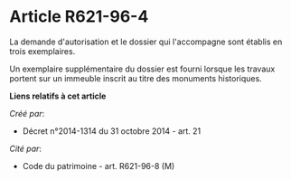 # Article R621-96-4

La demande d'autorisation et le dossier qui l'accompagne sont établis en trois exemplaires. 

Un exemplaire supplémentaire du dossier est fourni lorsque les travaux portent sur un immeuble inscrit au titre des monuments
historiques.

**Liens relatifs à cet article**

_Créé par_:

  - Décret n°2014-1314 du 31 octobre 2014 - art. 21

_Cité par_:

  - Code du patrimoine - art. R621-96-8 (M)
